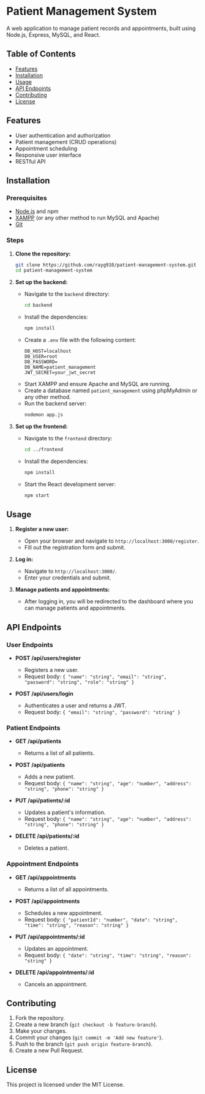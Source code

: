 # Patient Management System

A web application to manage patient records and appointments, built using Node.js, Express, MySQL, and React.

## Table of Contents

- [Features](#features)
- [Installation](#installation)
- [Usage](#usage)
- [API Endpoints](#api-endpoints)
- [Contributing](#contributing)
- [License](#license)

## Features

- User authentication and authorization
- Patient management (CRUD operations)
- Appointment scheduling
- Responsive user interface
- RESTful API

## Installation

### Prerequisites

- [Node.js](https://nodejs.org/) and npm
- [XAMPP](https://www.apachefriends.org/index.html) (or any other method to run MySQL and Apache)
- [Git](https://git-scm.com/)

### Steps

1. **Clone the repository:**
    ```bash
    git clone https://github.com/rayg910/patient-management-system.git
    cd patient-management-system
    ```

2. **Set up the backend:**
    - Navigate to the `backend` directory:
      ```bash
      cd backend
      ```
    - Install the dependencies:
      ```bash
      npm install
      ```
    - Create a `.env` file with the following content:
      ```
      DB_HOST=localhost
      DB_USER=root
      DB_PASSWORD=
      DB_NAME=patient_management
      JWT_SECRET=your_jwt_secret
      ```
    - Start XAMPP and ensure Apache and MySQL are running.
    - Create a database named `patient_management` using phpMyAdmin or any other method.
    - Run the backend server:
      ```bash
      nodemon app.js
      ```

3. **Set up the frontend:**
    - Navigate to the `frontend` directory:
      ```bash
      cd ../frontend
      ```
    - Install the dependencies:
      ```bash
      npm install
      ```
    - Start the React development server:
      ```bash
      npm start
      ```

## Usage

1. **Register a new user:**
    - Open your browser and navigate to `http://localhost:3000/register`.
    - Fill out the registration form and submit.

2. **Log in:**
    - Navigate to `http://localhost:3000/`.
    - Enter your credentials and submit.

3. **Manage patients and appointments:**
    - After logging in, you will be redirected to the dashboard where you can manage patients and appointments.

## API Endpoints

### User Endpoints

- **POST /api/users/register**
  - Registers a new user.
  - Request body: `{ "name": "string", "email": "string", "password": "string", "role": "string" }`
  
- **POST /api/users/login**
  - Authenticates a user and returns a JWT.
  - Request body: `{ "email": "string", "password": "string" }`

### Patient Endpoints

- **GET /api/patients**
  - Returns a list of all patients.
  
- **POST /api/patients**
  - Adds a new patient.
  - Request body: `{ "name": "string", "age": "number", "address": "string", "phone": "string" }`

- **PUT /api/patients/:id**
  - Updates a patient's information.
  - Request body: `{ "name": "string", "age": "number", "address": "string", "phone": "string" }`

- **DELETE /api/patients/:id**
  - Deletes a patient.

### Appointment Endpoints

- **GET /api/appointments**
  - Returns a list of all appointments.
  
- **POST /api/appointments**
  - Schedules a new appointment.
  - Request body: `{ "patientId": "number", "date": "string", "time": "string", "reason": "string" }`

- **PUT /api/appointments/:id**
  - Updates an appointment.
  - Request body: `{ "date": "string", "time": "string", "reason": "string" }`

- **DELETE /api/appointments/:id**
  - Cancels an appointment.

## Contributing

1. Fork the repository.
2. Create a new branch (`git checkout -b feature-branch`).
3. Make your changes.
4. Commit your changes (`git commit -m 'Add new feature'`).
5. Push to the branch (`git push origin feature-branch`).
6. Create a new Pull Request.

## License

This project is licensed under the MIT License.
